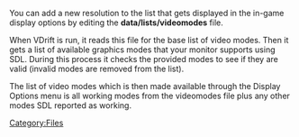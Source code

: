 You can add a new resolution to the list that gets displayed in the in-game display options by editing the **data/lists/videomodes** file.

When VDrift is run, it reads this file for the base list of video modes. Then it gets a list of available graphics modes that your monitor supports using SDL. During this process it checks the provided modes to see if they are valid (invalid modes are removed from the list).

The list of video modes which is then made available through the Display Options menu is all working modes from the videomodes file plus any other modes SDL reported as working.

<Category:Files>
